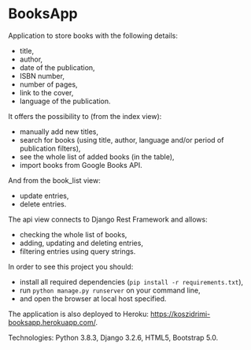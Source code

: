 # BooksApp

Application to store books with the following details:
- title,
- author,
- date of the publication,
- ISBN number,
- number of pages,
- link to the cover,
- language of the publication.

It offers the possibility to (from the index view):
- manually add new titles,
- search for books (using title, author, language and/or period of publication filters),
- see the whole list of added books (in the table),
- import books from Google Books API.

And from the book_list view:
- update entries,
- delete entries. 

The api view connects to Django Rest Framework and allows:
- checking the whole list of books,
- adding, updating and deleting entries,
- filtering entries using query strings.

In order to see this project you should:
- install all required dependencies (`pip install -r requirements.txt`),
- run `python manage.py runserver` on your command line,
- and open the browser at local host specified. 

The application is also deployed to Heroku: https://koszidrimi-booksapp.herokuapp.com/.

Technologies: Python 3.8.3, Django 3.2.6, HTML5, Bootstrap 5.0.